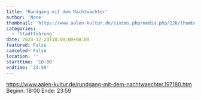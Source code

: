 ```yaml
---
title: 'Rundgang mit dem Nachtwächter'
author: 'None'
thumbnail: 'https://www.aalen-kultur.de/sixcms.php/media.php/226/thumbnails/3%20Aalen%20-%20Nachtw%C3%A4chter%20%28c%29%20%20Andreas%20Wegelin.jpg.601460.jpg'
categories:
  - 'Stadtführung'
date: 2023-12-23T18:00:00+00:00
featured: False
canceled: False
location: ''
starttime: '18:00'
endtime: '23:59'
---
```

https://www.aalen-kultur.de/rundgang-mit-dem-nachtwaechter.197180.htm
Beginn: 18:00
 Ende: 23:59